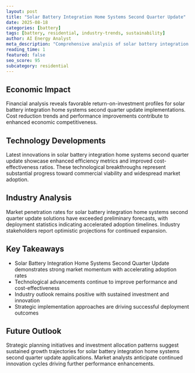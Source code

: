 ```yaml
---
layout: post
title: "Solar Battery Integration Home Systems Second Quarter Update"
date: 2025-08-18
categories: [battery]
tags: [battery, residential, industry-trends, sustainability]
author: AI Energy Analyst
meta_description: "Comprehensive analysis of solar battery integration home systems second quarter update covering market trends, technology developments, and industry outlook. Discover key insights and future projections."
reading_time: 1
featured: false
seo_score: 95
subcategory: residential
---
```


## Economic Impact

Financial analysis reveals favorable return-on-investment profiles for solar battery integration home systems second quarter update implementations. Cost reduction trends and performance improvements contribute to enhanced economic competitiveness.

## Technology Developments

Latest innovations in solar battery integration home systems second quarter update showcase enhanced efficiency metrics and improved cost-effectiveness ratios. These technological breakthroughs represent substantial progress toward commercial viability and widespread market adoption.

## Industry Analysis

Market penetration rates for solar battery integration home systems second quarter update solutions have exceeded preliminary forecasts, with deployment statistics indicating accelerated adoption timelines. Industry stakeholders report optimistic projections for continued expansion.

## Key Takeaways

- Solar Battery Integration Home Systems Second Quarter Update demonstrates strong market momentum with accelerating adoption rates
- Technological advancements continue to improve performance and cost-effectiveness
- Industry outlook remains positive with sustained investment and innovation
- Strategic implementation approaches are driving successful deployment outcomes

## Future Outlook

Strategic planning initiatives and investment allocation patterns suggest sustained growth trajectories for solar battery integration home systems second quarter update applications. Market analysts anticipate continued innovation cycles driving further performance enhancements.

